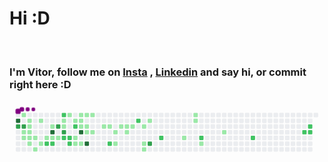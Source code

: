 <h1>Hi :D </h1><br>
<h3>I'm <strong>Vitor</strong>, follow me on <a href="https://www.instagram.com/vitorschapieski/">Insta</a> , <a href="https://www.linkedin.com/in/vitor-schapieski-bbb6951b7/">Linkedin</a> and say hi, or commit right here :D </h3>

<svg viewBox="-16 -32 880 192" width="880" height="192" xmlns="http://www.w3.org/2000/svg"><desc>Generated with https://github.com/Platane/snk</desc><style>@keyframes c0{88.74%{fill:var(--c4)}88.76%,to{fill:var(--ce)}}@keyframes c1{88.41%{fill:var(--c3)}88.43%,to{fill:var(--ce)}}@keyframes c2{.63%{fill:var(--c1)}.65%,to{fill:var(--ce)}}@keyframes c3{88.09%{fill:var(--c3)}88.11%,to{fill:var(--ce)}}@keyframes c4{2.24%{fill:var(--c1)}2.26%,to{fill:var(--ce)}}@keyframes c5{2.56%{fill:var(--c1)}2.58%,to{fill:var(--ce)}}@keyframes c6{1.28%{fill:var(--c1)}1.3%,to{fill:var(--ce)}}@keyframes c7{1.6%{fill:var(--c1)}1.62%,to{fill:var(--ce)}}@keyframes c8{1.92%{fill:var(--c1)}1.94%,to{fill:var(--ce)}}@keyframes c9{2.88%{fill:var(--c1)}2.9%,to{fill:var(--ce)}}@keyframes ca{45.01%{fill:var(--c1)}45.03%,to{fill:var(--ce)}}@keyframes cb{3.21%{fill:var(--c1)}3.23%,to{fill:var(--ce)}}@keyframes cc{45.65%{fill:var(--c1)}45.67%,to{fill:var(--ce)}}@keyframes cd{43.08%{fill:var(--c1)}43.1%,to{fill:var(--ce)}}@keyframes ce{44.36%{fill:var(--c1)}44.38%,to{fill:var(--ce)}}@keyframes cf{3.85%{fill:var(--c1)}3.87%,to{fill:var(--ce)}}@keyframes cg{46.61%{fill:var(--c2)}46.63%,to{fill:var(--ce)}}@keyframes ch{42.11%{fill:var(--c1)}42.13%,to{fill:var(--ce)}}@keyframes ci{91.31%{fill:var(--c4)}91.33%,to{fill:var(--ce)}}@keyframes cj{4.17%{fill:var(--c1)}4.19%,to{fill:var(--ce)}}@keyframes ck{46.94%{fill:var(--c2)}46.96%,to{fill:var(--ce)}}@keyframes cl{86.16%{fill:var(--c3)}86.18%,to{fill:var(--ce)}}@keyframes cm{4.49%{fill:var(--c1)}4.51%,to{fill:var(--ce)}}@keyframes cn{51.76%{fill:var(--c2)}51.78%,to{fill:var(--ce)}}@keyframes co{8.99%{fill:var(--c1)}9.01%,to{fill:var(--ce)}}@keyframes cp{8.67%{fill:var(--c1)}8.69%,to{fill:var(--ce)}}@keyframes cq{85.52%{fill:var(--c3)}85.54%,to{fill:var(--ce)}}@keyframes cr{48.54%{fill:var(--c2)}48.56%,to{fill:var(--ce)}}@keyframes cs{40.5%{fill:var(--c1)}40.52%,to{fill:var(--ce)}}@keyframes ct{48.22%{fill:var(--c2)}48.24%,to{fill:var(--ce)}}@keyframes cu{47.9%{fill:var(--c2)}47.92%,to{fill:var(--ce)}}@keyframes cv{9.64%{fill:var(--c1)}9.66%,to{fill:var(--ce)}}@keyframes cw{50.47%{fill:var(--c2)}50.49%,to{fill:var(--ce)}}@keyframes cx{7.39%{fill:var(--c1)}7.41%,to{fill:var(--ce)}}@keyframes cy{6.42%{fill:var(--c1)}6.44%,to{fill:var(--ce)}}@keyframes cz{10.28%{fill:var(--c1)}10.3%,to{fill:var(--ce)}}@keyframes c10{9.96%{fill:var(--c1)}9.98%,to{fill:var(--ce)}}@keyframes c11{12.21%{fill:var(--c1)}12.23%,to{fill:var(--ce)}}@keyframes c12{92.92%{fill:var(--c4)}92.94%,to{fill:var(--ce)}}@keyframes c13{6.74%{fill:var(--c1)}6.76%,to{fill:var(--ce)}}@keyframes c14{10.6%{fill:var(--c1)}10.62%,to{fill:var(--ce)}}@keyframes c15{11.89%{fill:var(--c1)}11.91%,to{fill:var(--ce)}}@keyframes c16{13.49%{fill:var(--c1)}13.51%,to{fill:var(--ce)}}@keyframes c17{93.88%{fill:var(--c4)}93.9%,to{fill:var(--ce)}}@keyframes c18{10.92%{fill:var(--c1)}10.94%,to{fill:var(--ce)}}@keyframes c19{13.82%{fill:var(--c1)}13.84%,to{fill:var(--ce)}}@keyframes c1a{14.78%{fill:var(--c1)}14.8%,to{fill:var(--ce)}}@keyframes c1b{15.1%{fill:var(--c1)}15.12%,to{fill:var(--ce)}}@keyframes c1c{55.94%{fill:var(--c2)}55.96%,to{fill:var(--ce)}}@keyframes c1d{22.18%{fill:var(--c1)}22.2%,to{fill:var(--ce)}}@keyframes c1e{22.82%{fill:var(--c1)}22.84%,to{fill:var(--ce)}}@keyframes c1f{15.75%{fill:var(--c1)}15.77%,to{fill:var(--ce)}}@keyframes c1g{16.07%{fill:var(--c1)}16.09%,to{fill:var(--ce)}}@keyframes c1h{21.53%{fill:var(--c1)}21.55%,to{fill:var(--ce)}}@keyframes c1i{16.39%{fill:var(--c1)}16.41%,to{fill:var(--ce)}}@keyframes c1j{58.83%{fill:var(--c2)}58.85%,to{fill:var(--ce)}}@keyframes c1k{17.03%{fill:var(--c1)}17.05%,to{fill:var(--ce)}}@keyframes c1l{19.28%{fill:var(--c1)}19.3%,to{fill:var(--ce)}}@keyframes c1m{19.6%{fill:var(--c1)}19.62%,to{fill:var(--ce)}}@keyframes c1n{17.67%{fill:var(--c1)}17.69%,to{fill:var(--ce)}}@keyframes c1o{80.05%{fill:var(--c3)}80.07%,to{fill:var(--ce)}}@keyframes c1p{61.08%{fill:var(--c2)}61.1%,to{fill:var(--ce)}}@keyframes c1q{27.64%{fill:var(--c1)}27.66%,to{fill:var(--ce)}}@keyframes c1r{33.43%{fill:var(--c1)}33.45%,to{fill:var(--ce)}}@keyframes c1s{33.11%{fill:var(--c1)}33.13%,to{fill:var(--ce)}}@keyframes c1t{63.33%{fill:var(--c2)}63.35%,to{fill:var(--ce)}}@keyframes c1u{28.93%{fill:var(--c1)}28.95%,to{fill:var(--ce)}}@keyframes c1v{30.86%{fill:var(--c1)}30.88%,to{fill:var(--ce)}}@keyframes c1w{66.23%{fill:var(--c2)}66.25%,to{fill:var(--ce)}}@keyframes c1x{69.44%{fill:var(--c2)}69.46%,to{fill:var(--ce)}}@keyframes c1y{70.09%{fill:var(--c2)}70.11%,to{fill:var(--ce)}}@keyframes c1z{69.76%{fill:var(--c2)}69.78%,to{fill:var(--ce)}}@keyframes u0{.63%{transform:scale(0,1)}.65%,1.28%{transform:scale(.02,1)}1.3%,1.6%{transform:scale(.04,1)}1.62%,1.92%{transform:scale(.06,1)}1.94%,2.24%{transform:scale(.08,1)}2.26%,2.56%{transform:scale(.1,1)}2.58%,2.88%{transform:scale(.13,1)}2.9%,3.21%{transform:scale(.15,1)}3.23%,3.85%{transform:scale(.17,1)}3.87%,4.17%{transform:scale(.19,1)}4.19%,4.49%{transform:scale(.21,1)}4.51%,6.42%{transform:scale(.23,1)}6.44%,6.74%{transform:scale(.25,1)}6.76%,7.39%{transform:scale(.27,1)}7.41%,8.67%{transform:scale(.29,1)}8.69%,8.99%{transform:scale(.31,1)}9.01%,9.64%{transform:scale(.33,1)}9.66%,9.96%{transform:scale(.35,1)}10.28%,9.98%{transform:scale(.38,1)}10.3%,10.6%{transform:scale(.4,1)}10.62%,10.92%{transform:scale(.42,1)}10.94%,11.89%{transform:scale(.44,1)}11.91%,12.21%{transform:scale(.46,1)}12.23%,13.49%{transform:scale(.48,1)}13.51%,13.82%{transform:scale(.5,1)}13.84%,14.78%{transform:scale(.52,1)}14.8%,15.1%{transform:scale(.54,1)}15.12%,15.75%{transform:scale(.56,1)}15.77%,16.07%{transform:scale(.58,1)}16.09%,16.39%{transform:scale(.6,1)}16.41%,17.03%{transform:scale(.63,1)}17.05%,17.67%{transform:scale(.65,1)}17.69%,19.28%{transform:scale(.67,1)}19.3%,19.6%{transform:scale(.69,1)}19.62%,21.53%{transform:scale(.71,1)}21.55%,22.18%{transform:scale(.73,1)}22.2%,22.82%{transform:scale(.75,1)}22.84%,27.64%{transform:scale(.77,1)}27.66%,28.93%{transform:scale(.79,1)}28.95%,30.86%{transform:scale(.81,1)}30.88%,33.11%{transform:scale(.83,1)}33.13%,33.43%{transform:scale(.85,1)}33.45%,40.5%{transform:scale(.88,1)}40.52%,42.11%{transform:scale(.9,1)}42.13%,43.08%{transform:scale(.92,1)}43.1%,44.36%{transform:scale(.94,1)}44.38%,45.01%{transform:scale(.96,1)}45.03%,45.65%{transform:scale(.98,1)}45.67%,to{transform:scale(1,1)}}@keyframes u1{46.61%{transform:scale(0,1)}46.63%,46.94%{transform:scale(.07,1)}46.96%,47.9%{transform:scale(.13,1)}47.92%,48.22%{transform:scale(.2,1)}48.24%,48.54%{transform:scale(.27,1)}48.56%,50.47%{transform:scale(.33,1)}50.49%,51.76%{transform:scale(.4,1)}51.78%,55.94%{transform:scale(.47,1)}55.96%,58.83%{transform:scale(.53,1)}58.85%,61.08%{transform:scale(.6,1)}61.1%,63.33%{transform:scale(.67,1)}63.35%,66.23%{transform:scale(.73,1)}66.25%,69.44%{transform:scale(.8,1)}69.46%,69.76%{transform:scale(.87,1)}69.78%,70.09%{transform:scale(.93,1)}70.11%,to{transform:scale(1,1)}}@keyframes u2{80.05%{transform:scale(0,1)}80.07%,85.52%{transform:scale(.2,1)}85.54%,86.16%{transform:scale(.4,1)}86.18%,88.09%{transform:scale(.6,1)}88.11%,88.41%{transform:scale(.8,1)}88.43%,to{transform:scale(1,1)}}@keyframes u3{88.74%{transform:scale(0,1)}88.76%,91.31%{transform:scale(.25,1)}91.33%,92.92%{transform:scale(.5,1)}92.94%,93.88%{transform:scale(.75,1)}93.9%,to{transform:scale(1,1)}}@keyframes s0{0%,99.68%{transform:translate(0,-16px)}.32%{transform:translate(0,0)}.96%{transform:translate(32px,0)}1.93%{transform:translate(32px,48px)}2.25%{transform:translate(16px,48px)}2.57%{transform:translate(16px,64px)}4.5%{transform:translate(112px,64px)}4.82%{transform:translate(112px,80px)}48.87%,5.14%,95.18%{transform:translate(128px,80px)}5.47%{transform:translate(128px,96px)}6.11%{transform:translate(160px,96px)}49.52%,6.43%{transform:translate(160px,80px)}6.75%{transform:translate(176px,80px)}7.07%{transform:translate(176px,64px)}7.4%,84.57%{transform:translate(160px,64px)}7.72%,84.89%{transform:translate(160px,48px)}8.04%{transform:translate(144px,48px)}8.36%{transform:translate(144px,32px)}8.68%,85.85%{transform:translate(128px,32px)}52.09%,9%{transform:translate(128px,16px)}12.54%,9.97%{transform:translate(176px,16px)}10.29%{transform:translate(176px,0)}10.93%{transform:translate(208px,0)}11.25%{transform:translate(208px,16px)}11.58%,12.86%{transform:translate(192px,16px)}11.9%{transform:translate(192px,32px)}12.22%{transform:translate(176px,32px)}13.5%,93.25%{transform:translate(192px,48px)}14.47%{transform:translate(240px,48px)}14.79%{transform:translate(240px,32px)}17.36%,79.1%{transform:translate(368px,32px)}17.68%{transform:translate(368px,16px)}18.01%{transform:translate(352px,16px)}19.61%{transform:translate(352px,96px)}19.94%{transform:translate(336px,96px)}20.9%{transform:translate(336px,48px)}22.19%{transform:translate(272px,48px)}22.83%{transform:translate(272px,80px)}24.44%,80.39%{transform:translate(352px,80px)}24.76%,80.71%{transform:translate(352px,64px)}25.4%{transform:translate(384px,64px)}25.72%{transform:translate(384px,48px)}27.33%{transform:translate(464px,48px)}27.65%{transform:translate(464px,64px)}28.3%{transform:translate(496px,64px)}28.62%{transform:translate(496px,80px)}30.23%{transform:translate(576px,80px)}31.51%{transform:translate(576px,16px)}33.12%{transform:translate(496px,16px)}33.44%{transform:translate(496px,0)}40.51%{transform:translate(144px,0)}40.84%{transform:translate(144px,16px)}41.8%,90.68%{transform:translate(96px,16px)}42.12%{transform:translate(96px,32px)}42.44%{transform:translate(80px,32px)}42.77%{transform:translate(80px,16px)}43.09%{transform:translate(64px,16px)}44.37%{transform:translate(64px,80px)}45.02%{transform:translate(32px,80px)}45.34%{transform:translate(32px,96px)}46.3%{transform:translate(80px,96px)}46.62%{transform:translate(80px,80px)}47.91%{transform:translate(144px,80px)}48.23%{transform:translate(144px,64px)}48.55%,95.5%{transform:translate(128px,64px)}51.13%{transform:translate(160px,0)}51.77%{transform:translate(128px,0)}54.66%{transform:translate(256px,16px)}55.95%{transform:translate(256px,80px)}57.56%{transform:translate(336px,80px)}58.84%{transform:translate(336px,16px)}60.13%{transform:translate(400px,16px)}61.09%{transform:translate(400px,64px)}69.13%{transform:translate(800px,64px)}69.45%{transform:translate(800px,48px)}69.77%{transform:translate(816px,48px)}70.1%{transform:translate(816px,32px)}80.06%{transform:translate(368px,80px)}85.53%{transform:translate(128px,48px)}88.42%{transform:translate(0,32px)}88.75%{transform:translate(0,16px)}91.32%,96.46%{transform:translate(96px,48px)}93.89%{transform:translate(192px,80px)}96.14%{transform:translate(96px,64px)}97.11%{transform:translate(64px,48px)}98.07%{transform:translate(64px,0)}98.39%{transform:translate(48px,0)}98.71%{transform:translate(48px,-16px)}}@keyframes s1{0%,99.68%{transform:translate(16px,-16px)}.32%{transform:translate(0,-16px)}.64%{transform:translate(0,0)}1.29%{transform:translate(32px,0)}2.25%{transform:translate(32px,48px)}2.57%{transform:translate(16px,48px)}2.89%{transform:translate(16px,64px)}4.82%{transform:translate(112px,64px)}5.14%{transform:translate(112px,80px)}49.2%,5.47%,95.5%{transform:translate(128px,80px)}5.79%{transform:translate(128px,96px)}6.43%{transform:translate(160px,96px)}49.84%,6.75%{transform:translate(160px,80px)}7.07%{transform:translate(176px,80px)}7.4%{transform:translate(176px,64px)}7.72%,84.89%{transform:translate(160px,64px)}8.04%,85.21%{transform:translate(160px,48px)}8.36%{transform:translate(144px,48px)}8.68%{transform:translate(144px,32px)}86.17%,9%{transform:translate(128px,32px)}52.41%,9.32%{transform:translate(128px,16px)}10.29%,12.86%{transform:translate(176px,16px)}10.61%{transform:translate(176px,0)}11.25%{transform:translate(208px,0)}11.58%{transform:translate(208px,16px)}11.9%,13.18%{transform:translate(192px,16px)}12.22%{transform:translate(192px,32px)}12.54%{transform:translate(176px,32px)}13.83%,93.57%{transform:translate(192px,48px)}14.79%{transform:translate(240px,48px)}15.11%{transform:translate(240px,32px)}17.68%,79.42%{transform:translate(368px,32px)}18.01%{transform:translate(368px,16px)}18.33%{transform:translate(352px,16px)}19.94%{transform:translate(352px,96px)}20.26%{transform:translate(336px,96px)}21.22%{transform:translate(336px,48px)}22.51%{transform:translate(272px,48px)}23.15%{transform:translate(272px,80px)}24.76%,80.71%{transform:translate(352px,80px)}25.08%,81.03%{transform:translate(352px,64px)}25.72%{transform:translate(384px,64px)}26.05%{transform:translate(384px,48px)}27.65%{transform:translate(464px,48px)}27.97%{transform:translate(464px,64px)}28.62%{transform:translate(496px,64px)}28.94%{transform:translate(496px,80px)}30.55%{transform:translate(576px,80px)}31.83%{transform:translate(576px,16px)}33.44%{transform:translate(496px,16px)}33.76%{transform:translate(496px,0)}40.84%{transform:translate(144px,0)}41.16%{transform:translate(144px,16px)}42.12%,91%{transform:translate(96px,16px)}42.44%{transform:translate(96px,32px)}42.77%{transform:translate(80px,32px)}43.09%{transform:translate(80px,16px)}43.41%{transform:translate(64px,16px)}44.69%{transform:translate(64px,80px)}45.34%{transform:translate(32px,80px)}45.66%{transform:translate(32px,96px)}46.62%{transform:translate(80px,96px)}46.95%{transform:translate(80px,80px)}48.23%{transform:translate(144px,80px)}48.55%{transform:translate(144px,64px)}48.87%,95.82%{transform:translate(128px,64px)}51.45%{transform:translate(160px,0)}52.09%{transform:translate(128px,0)}54.98%{transform:translate(256px,16px)}56.27%{transform:translate(256px,80px)}57.88%{transform:translate(336px,80px)}59.16%{transform:translate(336px,16px)}60.45%{transform:translate(400px,16px)}61.41%{transform:translate(400px,64px)}69.45%{transform:translate(800px,64px)}69.77%{transform:translate(800px,48px)}70.1%{transform:translate(816px,48px)}70.42%{transform:translate(816px,32px)}80.39%{transform:translate(368px,80px)}85.85%{transform:translate(128px,48px)}88.75%{transform:translate(0,32px)}89.07%{transform:translate(0,16px)}91.64%,96.78%{transform:translate(96px,48px)}94.21%{transform:translate(192px,80px)}96.46%{transform:translate(96px,64px)}97.43%{transform:translate(64px,48px)}98.39%{transform:translate(64px,0)}98.71%{transform:translate(48px,0)}99.04%{transform:translate(48px,-16px)}}@keyframes s2{0%,99.68%{transform:translate(32px,-16px)}.64%{transform:translate(0,-16px)}.96%{transform:translate(0,0)}1.61%{transform:translate(32px,0)}2.57%{transform:translate(32px,48px)}2.89%{transform:translate(16px,48px)}3.22%{transform:translate(16px,64px)}5.14%{transform:translate(112px,64px)}5.47%{transform:translate(112px,80px)}49.52%,5.79%,95.82%{transform:translate(128px,80px)}6.11%{transform:translate(128px,96px)}6.75%{transform:translate(160px,96px)}50.16%,7.07%{transform:translate(160px,80px)}7.4%{transform:translate(176px,80px)}7.72%{transform:translate(176px,64px)}8.04%,85.21%{transform:translate(160px,64px)}8.36%,85.53%{transform:translate(160px,48px)}8.68%{transform:translate(144px,48px)}9%{transform:translate(144px,32px)}86.5%,9.32%{transform:translate(128px,32px)}52.73%,9.65%{transform:translate(128px,16px)}10.61%,13.18%{transform:translate(176px,16px)}10.93%{transform:translate(176px,0)}11.58%{transform:translate(208px,0)}11.9%{transform:translate(208px,16px)}12.22%,13.5%{transform:translate(192px,16px)}12.54%{transform:translate(192px,32px)}12.86%{transform:translate(176px,32px)}14.15%,93.89%{transform:translate(192px,48px)}15.11%{transform:translate(240px,48px)}15.43%{transform:translate(240px,32px)}18.01%,79.74%{transform:translate(368px,32px)}18.33%{transform:translate(368px,16px)}18.65%{transform:translate(352px,16px)}20.26%{transform:translate(352px,96px)}20.58%{transform:translate(336px,96px)}21.54%{transform:translate(336px,48px)}22.83%{transform:translate(272px,48px)}23.47%{transform:translate(272px,80px)}25.08%,81.03%{transform:translate(352px,80px)}25.4%,81.35%{transform:translate(352px,64px)}26.05%{transform:translate(384px,64px)}26.37%{transform:translate(384px,48px)}27.97%{transform:translate(464px,48px)}28.3%{transform:translate(464px,64px)}28.94%{transform:translate(496px,64px)}29.26%{transform:translate(496px,80px)}30.87%{transform:translate(576px,80px)}32.15%{transform:translate(576px,16px)}33.76%{transform:translate(496px,16px)}34.08%{transform:translate(496px,0)}41.16%{transform:translate(144px,0)}41.48%{transform:translate(144px,16px)}42.44%,91.32%{transform:translate(96px,16px)}42.77%{transform:translate(96px,32px)}43.09%{transform:translate(80px,32px)}43.41%{transform:translate(80px,16px)}43.73%{transform:translate(64px,16px)}45.02%{transform:translate(64px,80px)}45.66%{transform:translate(32px,80px)}45.98%{transform:translate(32px,96px)}46.95%{transform:translate(80px,96px)}47.27%{transform:translate(80px,80px)}48.55%{transform:translate(144px,80px)}48.87%{transform:translate(144px,64px)}49.2%,96.14%{transform:translate(128px,64px)}51.77%{transform:translate(160px,0)}52.41%{transform:translate(128px,0)}55.31%{transform:translate(256px,16px)}56.59%{transform:translate(256px,80px)}58.2%{transform:translate(336px,80px)}59.49%{transform:translate(336px,16px)}60.77%{transform:translate(400px,16px)}61.74%{transform:translate(400px,64px)}69.77%{transform:translate(800px,64px)}70.1%{transform:translate(800px,48px)}70.42%{transform:translate(816px,48px)}70.74%{transform:translate(816px,32px)}80.71%{transform:translate(368px,80px)}86.17%{transform:translate(128px,48px)}89.07%{transform:translate(0,32px)}89.39%{transform:translate(0,16px)}91.96%,97.11%{transform:translate(96px,48px)}94.53%{transform:translate(192px,80px)}96.78%{transform:translate(96px,64px)}97.75%{transform:translate(64px,48px)}98.71%{transform:translate(64px,0)}99.04%{transform:translate(48px,0)}99.36%{transform:translate(48px,-16px)}}@keyframes s3{0%,99.68%{transform:translate(48px,-16px)}.96%{transform:translate(0,-16px)}1.29%{transform:translate(0,0)}1.93%{transform:translate(32px,0)}2.89%{transform:translate(32px,48px)}3.22%{transform:translate(16px,48px)}3.54%{transform:translate(16px,64px)}5.47%{transform:translate(112px,64px)}5.79%{transform:translate(112px,80px)}49.84%,6.11%,96.14%{transform:translate(128px,80px)}6.43%{transform:translate(128px,96px)}7.07%{transform:translate(160px,96px)}50.48%,7.4%{transform:translate(160px,80px)}7.72%{transform:translate(176px,80px)}8.04%{transform:translate(176px,64px)}8.36%,85.53%{transform:translate(160px,64px)}8.68%,85.85%{transform:translate(160px,48px)}9%{transform:translate(144px,48px)}9.32%{transform:translate(144px,32px)}86.82%,9.65%{transform:translate(128px,32px)}53.05%,9.97%{transform:translate(128px,16px)}10.93%,13.5%{transform:translate(176px,16px)}11.25%{transform:translate(176px,0)}11.9%{transform:translate(208px,0)}12.22%{transform:translate(208px,16px)}12.54%,13.83%{transform:translate(192px,16px)}12.86%{transform:translate(192px,32px)}13.18%{transform:translate(176px,32px)}14.47%,94.21%{transform:translate(192px,48px)}15.43%{transform:translate(240px,48px)}15.76%{transform:translate(240px,32px)}18.33%,80.06%{transform:translate(368px,32px)}18.65%{transform:translate(368px,16px)}18.97%{transform:translate(352px,16px)}20.58%{transform:translate(352px,96px)}20.9%{transform:translate(336px,96px)}21.86%{transform:translate(336px,48px)}23.15%{transform:translate(272px,48px)}23.79%{transform:translate(272px,80px)}25.4%,81.35%{transform:translate(352px,80px)}25.72%,81.67%{transform:translate(352px,64px)}26.37%{transform:translate(384px,64px)}26.69%{transform:translate(384px,48px)}28.3%{transform:translate(464px,48px)}28.62%{transform:translate(464px,64px)}29.26%{transform:translate(496px,64px)}29.58%{transform:translate(496px,80px)}31.19%{transform:translate(576px,80px)}32.48%{transform:translate(576px,16px)}34.08%{transform:translate(496px,16px)}34.41%{transform:translate(496px,0)}41.48%{transform:translate(144px,0)}41.8%{transform:translate(144px,16px)}42.77%,91.64%{transform:translate(96px,16px)}43.09%{transform:translate(96px,32px)}43.41%{transform:translate(80px,32px)}43.73%{transform:translate(80px,16px)}44.05%{transform:translate(64px,16px)}45.34%{transform:translate(64px,80px)}45.98%{transform:translate(32px,80px)}46.3%{transform:translate(32px,96px)}47.27%{transform:translate(80px,96px)}47.59%{transform:translate(80px,80px)}48.87%{transform:translate(144px,80px)}49.2%{transform:translate(144px,64px)}49.52%,96.46%{transform:translate(128px,64px)}52.09%{transform:translate(160px,0)}52.73%{transform:translate(128px,0)}55.63%{transform:translate(256px,16px)}56.91%{transform:translate(256px,80px)}58.52%{transform:translate(336px,80px)}59.81%{transform:translate(336px,16px)}61.09%{transform:translate(400px,16px)}62.06%{transform:translate(400px,64px)}70.1%{transform:translate(800px,64px)}70.42%{transform:translate(800px,48px)}70.74%{transform:translate(816px,48px)}71.06%{transform:translate(816px,32px)}81.03%{transform:translate(368px,80px)}86.5%{transform:translate(128px,48px)}89.39%{transform:translate(0,32px)}89.71%{transform:translate(0,16px)}92.28%,97.43%{transform:translate(96px,48px)}94.86%{transform:translate(192px,80px)}97.11%{transform:translate(96px,64px)}98.07%{transform:translate(64px,48px)}99.04%{transform:translate(64px,0)}99.36%{transform:translate(48px,0)}}:root{--cb:#1b1f230a;--cs:purple;--ce:#ebedf0;--c0:#ebedf0;--c1:#9be9a8;--c2:#40c463;--c3:#30a14e;--c4:#216e39}@media (prefers-color-scheme:dark){:root{--cb:#1b1f230a;--cs:purple;--ce:#161b22;--c1:#01311f;--c2:#034525;--c3:#0f6d31;--c4:#00c647}}.c{shape-rendering:geometricPrecision;fill:var(--ce);stroke-width:1px;stroke:var(--cb);animation:none 31100ms linear infinite}.c.c0{fill:var(--c4);animation-name:c0}.c.c1{fill:var(--c3);animation-name:c1}.c.c2{fill:var(--c1);animation-name:c2}.c.c3{fill:var(--c3);animation-name:c3}.c.c4,.c.c5,.c.c6{fill:var(--c1);animation-name:c4}.c.c5,.c.c6{animation-name:c5}.c.c6{animation-name:c6}.c.c7,.c.c8,.c.c9{fill:var(--c1);animation-name:c7}.c.c8,.c.c9{animation-name:c8}.c.c9{animation-name:c9}.c.ca,.c.cb,.c.cc{fill:var(--c1);animation-name:ca}.c.cb,.c.cc{animation-name:cb}.c.cc{animation-name:cc}.c.cd,.c.ce,.c.cf{fill:var(--c1);animation-name:cd}.c.ce,.c.cf{animation-name:ce}.c.cf{animation-name:cf}.c.cg{fill:var(--c2);animation-name:cg}.c.ch{fill:var(--c1);animation-name:ch}.c.ci{fill:var(--c4);animation-name:ci}.c.cj{fill:var(--c1);animation-name:cj}.c.ck{fill:var(--c2);animation-name:ck}.c.cl{fill:var(--c3);animation-name:cl}.c.cm{fill:var(--c1);animation-name:cm}.c.cn{fill:var(--c2);animation-name:cn}.c.co,.c.cp{fill:var(--c1);animation-name:co}.c.cp{animation-name:cp}.c.cq{fill:var(--c3);animation-name:cq}.c.cr{fill:var(--c2);animation-name:cr}.c.cs{fill:var(--c1);animation-name:cs}.c.ct,.c.cu{fill:var(--c2);animation-name:ct}.c.cu{animation-name:cu}.c.cv{fill:var(--c1);animation-name:cv}.c.cw{fill:var(--c2);animation-name:cw}.c.cx,.c.cy{fill:var(--c1);animation-name:cx}.c.cy{animation-name:cy}.c.c10,.c.c11,.c.cz{fill:var(--c1);animation-name:cz}.c.c10,.c.c11{animation-name:c10}.c.c11{animation-name:c11}.c.c12{fill:var(--c4);animation-name:c12}.c.c13{fill:var(--c1);animation-name:c13}.c.c14,.c.c15,.c.c16{fill:var(--c1);animation-name:c14}.c.c15,.c.c16{animation-name:c15}.c.c16{animation-name:c16}.c.c17{fill:var(--c4);animation-name:c17}.c.c18{fill:var(--c1);animation-name:c18}.c.c19,.c.c1a,.c.c1b{fill:var(--c1);animation-name:c19}.c.c1a,.c.c1b{animation-name:c1a}.c.c1b{animation-name:c1b}.c.c1c{fill:var(--c2);animation-name:c1c}.c.c1d,.c.c1e,.c.c1f{fill:var(--c1);animation-name:c1d}.c.c1e,.c.c1f{animation-name:c1e}.c.c1f{animation-name:c1f}.c.c1g,.c.c1h,.c.c1i{fill:var(--c1);animation-name:c1g}.c.c1h,.c.c1i{animation-name:c1h}.c.c1i{animation-name:c1i}.c.c1j{fill:var(--c2);animation-name:c1j}.c.c1k{fill:var(--c1);animation-name:c1k}.c.c1l,.c.c1m,.c.c1n{fill:var(--c1);animation-name:c1l}.c.c1m,.c.c1n{animation-name:c1m}.c.c1n{animation-name:c1n}.c.c1o{fill:var(--c3);animation-name:c1o}.c.c1p{fill:var(--c2);animation-name:c1p}.c.c1q,.c.c1r,.c.c1s{fill:var(--c1);animation-name:c1q}.c.c1r,.c.c1s{animation-name:c1r}.c.c1s{animation-name:c1s}.c.c1t{fill:var(--c2);animation-name:c1t}.c.c1u,.c.c1v{fill:var(--c1);animation-name:c1u}.c.c1v{animation-name:c1v}.c.c1w{fill:var(--c2);animation-name:c1w}.c.c1x,.c.c1y,.c.c1z{fill:var(--c2);animation-name:c1x}.c.c1y,.c.c1z{animation-name:c1y}.c.c1z{animation-name:c1z}.s,.u{animation:none linear 31100ms infinite}.u,.u.u0{transform-origin:0 0}.u{transform:scale(0,1)}.u.u0{fill:var(--c1);animation-name:u0}.u.u1{fill:var(--c2);animation-name:u1;transform-origin:565.3px 0}.u.u2{fill:var(--c3);animation-name:u2;transform-origin:742px 0}.u.u3{fill:var(--c4);animation-name:u3;transform-origin:800.9px 0}.s{shape-rendering:geometricPrecision;fill:var(--cs)}.s.s0{transform:translate(0,-16px);animation-name:s0}.s.s1{transform:translate(16px,-16px);animation-name:s1}.s.s2{transform:translate(32px,-16px);animation-name:s2}.s.s3{transform:translate(48px,-16px);animation-name:s3}</style><rect class="c" x="2" y="2" rx="2" ry="2" width="12" height="12"/><rect class="c c0" x="2" y="18" rx="2" ry="2" width="12" height="12"/><rect class="c c1" x="2" y="34" rx="2" ry="2" width="12" height="12"/><rect class="c" x="2" y="50" rx="2" ry="2" width="12" height="12"/><rect class="c" x="2" y="66" rx="2" ry="2" width="12" height="12"/><rect class="c" x="2" y="82" rx="2" ry="2" width="12" height="12"/><rect class="c" x="2" y="98" rx="2" ry="2" width="12" height="12"/><rect class="c c2" x="18" y="2" rx="2" ry="2" width="12" height="12"/><rect class="c" x="18" y="18" rx="2" ry="2" width="12" height="12"/><rect class="c c3" x="18" y="34" rx="2" ry="2" width="12" height="12"/><rect class="c c4" x="18" y="50" rx="2" ry="2" width="12" height="12"/><rect class="c c5" x="18" y="66" rx="2" ry="2" width="12" height="12"/><rect class="c" x="18" y="82" rx="2" ry="2" width="12" height="12"/><rect class="c" x="18" y="98" rx="2" ry="2" width="12" height="12"/><rect class="c" x="34" y="2" rx="2" ry="2" width="12" height="12"/><rect class="c c6" x="34" y="18" rx="2" ry="2" width="12" height="12"/><rect class="c c7" x="34" y="34" rx="2" ry="2" width="12" height="12"/><rect class="c c8" x="34" y="50" rx="2" ry="2" width="12" height="12"/><rect class="c c9" x="34" y="66" rx="2" ry="2" width="12" height="12"/><rect class="c ca" x="34" y="82" rx="2" ry="2" width="12" height="12"/><rect class="c" x="34" y="98" rx="2" ry="2" width="12" height="12"/><rect class="c" x="50" y="2" rx="2" ry="2" width="12" height="12"/><rect class="c" x="50" y="18" rx="2" ry="2" width="12" height="12"/><rect class="c" x="50" y="34" rx="2" ry="2" width="12" height="12"/><rect class="c" x="50" y="50" rx="2" ry="2" width="12" height="12"/><rect class="c cb" x="50" y="66" rx="2" ry="2" width="12" height="12"/><rect class="c" x="50" y="82" rx="2" ry="2" width="12" height="12"/><rect class="c cc" x="50" y="98" rx="2" ry="2" width="12" height="12"/><rect class="c" x="66" y="2" rx="2" ry="2" width="12" height="12"/><rect class="c cd" x="66" y="18" rx="2" ry="2" width="12" height="12"/><rect class="c" x="66" y="34" rx="2" ry="2" width="12" height="12"/><rect class="c" x="66" y="50" rx="2" ry="2" width="12" height="12"/><rect class="c" x="66" y="66" rx="2" ry="2" width="12" height="12"/><rect class="c ce" x="66" y="82" rx="2" ry="2" width="12" height="12"/><rect class="c" x="66" y="98" rx="2" ry="2" width="12" height="12"/><rect class="c" x="82" y="2" rx="2" ry="2" width="12" height="12"/><rect class="c" x="82" y="18" rx="2" ry="2" width="12" height="12"/><rect class="c" x="82" y="34" rx="2" ry="2" width="12" height="12"/><rect class="c" x="82" y="50" rx="2" ry="2" width="12" height="12"/><rect class="c cf" x="82" y="66" rx="2" ry="2" width="12" height="12"/><rect class="c cg" x="82" y="82" rx="2" ry="2" width="12" height="12"/><rect class="c" x="82" y="98" rx="2" ry="2" width="12" height="12"/><rect class="c" x="98" y="2" rx="2" ry="2" width="12" height="12"/><rect class="c" x="98" y="18" rx="2" ry="2" width="12" height="12"/><rect class="c ch" x="98" y="34" rx="2" ry="2" width="12" height="12"/><rect class="c ci" x="98" y="50" rx="2" ry="2" width="12" height="12"/><rect class="c cj" x="98" y="66" rx="2" ry="2" width="12" height="12"/><rect class="c ck" x="98" y="82" rx="2" ry="2" width="12" height="12"/><rect class="c" x="98" y="98" rx="2" ry="2" width="12" height="12"/><rect class="c" x="114" y="2" rx="2" ry="2" width="12" height="12"/><rect class="c" x="114" y="18" rx="2" ry="2" width="12" height="12"/><rect class="c cl" x="114" y="34" rx="2" ry="2" width="12" height="12"/><rect class="c" x="114" y="50" rx="2" ry="2" width="12" height="12"/><rect class="c cm" x="114" y="66" rx="2" ry="2" width="12" height="12"/><rect class="c" x="114" y="82" rx="2" ry="2" width="12" height="12"/><rect class="c" x="114" y="98" rx="2" ry="2" width="12" height="12"/><rect class="c cn" x="130" y="2" rx="2" ry="2" width="12" height="12"/><rect class="c co" x="130" y="18" rx="2" ry="2" width="12" height="12"/><rect class="c cp" x="130" y="34" rx="2" ry="2" width="12" height="12"/><rect class="c cq" x="130" y="50" rx="2" ry="2" width="12" height="12"/><rect class="c cr" x="130" y="66" rx="2" ry="2" width="12" height="12"/><rect class="c" x="130" y="82" rx="2" ry="2" width="12" height="12"/><rect class="c" x="130" y="98" rx="2" ry="2" width="12" height="12"/><rect class="c cs" x="146" y="2" rx="2" ry="2" width="12" height="12"/><rect class="c" x="146" y="18" rx="2" ry="2" width="12" height="12"/><rect class="c" x="146" y="34" rx="2" ry="2" width="12" height="12"/><rect class="c" x="146" y="50" rx="2" ry="2" width="12" height="12"/><rect class="c ct" x="146" y="66" rx="2" ry="2" width="12" height="12"/><rect class="c cu" x="146" y="82" rx="2" ry="2" width="12" height="12"/><rect class="c" x="146" y="98" rx="2" ry="2" width="12" height="12"/><rect class="c" x="162" y="2" rx="2" ry="2" width="12" height="12"/><rect class="c cv" x="162" y="18" rx="2" ry="2" width="12" height="12"/><rect class="c cw" x="162" y="34" rx="2" ry="2" width="12" height="12"/><rect class="c" x="162" y="50" rx="2" ry="2" width="12" height="12"/><rect class="c cx" x="162" y="66" rx="2" ry="2" width="12" height="12"/><rect class="c cy" x="162" y="82" rx="2" ry="2" width="12" height="12"/><rect class="c" x="162" y="98" rx="2" ry="2" width="12" height="12"/><rect class="c cz" x="178" y="2" rx="2" ry="2" width="12" height="12"/><rect class="c c10" x="178" y="18" rx="2" ry="2" width="12" height="12"/><rect class="c c11" x="178" y="34" rx="2" ry="2" width="12" height="12"/><rect class="c c12" x="178" y="50" rx="2" ry="2" width="12" height="12"/><rect class="c" x="178" y="66" rx="2" ry="2" width="12" height="12"/><rect class="c c13" x="178" y="82" rx="2" ry="2" width="12" height="12"/><rect class="c" x="178" y="98" rx="2" ry="2" width="12" height="12"/><rect class="c c14" x="194" y="2" rx="2" ry="2" width="12" height="12"/><rect class="c" x="194" y="18" rx="2" ry="2" width="12" height="12"/><rect class="c c15" x="194" y="34" rx="2" ry="2" width="12" height="12"/><rect class="c c16" x="194" y="50" rx="2" ry="2" width="12" height="12"/><rect class="c" x="194" y="66" rx="2" ry="2" width="12" height="12"/><rect class="c c17" x="194" y="82" rx="2" ry="2" width="12" height="12"/><rect class="c" x="194" y="98" rx="2" ry="2" width="12" height="12"/><rect class="c c18" x="210" y="2" rx="2" ry="2" width="12" height="12"/><rect class="c" x="210" y="18" rx="2" ry="2" width="12" height="12"/><rect class="c" x="210" y="34" rx="2" ry="2" width="12" height="12"/><rect class="c c19" x="210" y="50" rx="2" ry="2" width="12" height="12"/><rect class="c" x="210" y="66" rx="2" ry="2" width="12" height="12"/><rect class="c" x="210" y="82" rx="2" ry="2" width="12" height="12"/><rect class="c" x="210" y="98" rx="2" ry="2" width="12" height="12"/><rect class="c" x="226" y="2" rx="2" ry="2" width="12" height="12"/><rect class="c" x="226" y="18" rx="2" ry="2" width="12" height="12"/><rect class="c" x="226" y="34" rx="2" ry="2" width="12" height="12"/><rect class="c" x="226" y="50" rx="2" ry="2" width="12" height="12"/><rect class="c" x="226" y="66" rx="2" ry="2" width="12" height="12"/><rect class="c" x="226" y="82" rx="2" ry="2" width="12" height="12"/><rect class="c" x="226" y="98" rx="2" ry="2" width="12" height="12"/><rect class="c" x="242" y="2" rx="2" ry="2" width="12" height="12"/><rect class="c" x="242" y="18" rx="2" ry="2" width="12" height="12"/><rect class="c c1a" x="242" y="34" rx="2" ry="2" width="12" height="12"/><rect class="c" x="242" y="50" rx="2" ry="2" width="12" height="12"/><rect class="c" x="242" y="66" rx="2" ry="2" width="12" height="12"/><rect class="c" x="242" y="82" rx="2" ry="2" width="12" height="12"/><rect class="c" x="242" y="98" rx="2" ry="2" width="12" height="12"/><rect class="c" x="258" y="2" rx="2" ry="2" width="12" height="12"/><rect class="c" x="258" y="18" rx="2" ry="2" width="12" height="12"/><rect class="c c1b" x="258" y="34" rx="2" ry="2" width="12" height="12"/><rect class="c" x="258" y="50" rx="2" ry="2" width="12" height="12"/><rect class="c" x="258" y="66" rx="2" ry="2" width="12" height="12"/><rect class="c c1c" x="258" y="82" rx="2" ry="2" width="12" height="12"/><rect class="c" x="258" y="98" rx="2" ry="2" width="12" height="12"/><rect class="c" x="274" y="2" rx="2" ry="2" width="12" height="12"/><rect class="c" x="274" y="18" rx="2" ry="2" width="12" height="12"/><rect class="c" x="274" y="34" rx="2" ry="2" width="12" height="12"/><rect class="c c1d" x="274" y="50" rx="2" ry="2" width="12" height="12"/><rect class="c" x="274" y="66" rx="2" ry="2" width="12" height="12"/><rect class="c c1e" x="274" y="82" rx="2" ry="2" width="12" height="12"/><rect class="c" x="274" y="98" rx="2" ry="2" width="12" height="12"/><rect class="c" x="290" y="2" rx="2" ry="2" width="12" height="12"/><rect class="c" x="290" y="18" rx="2" ry="2" width="12" height="12"/><rect class="c c1f" x="290" y="34" rx="2" ry="2" width="12" height="12"/><rect class="c" x="290" y="50" rx="2" ry="2" width="12" height="12"/><rect class="c" x="290" y="66" rx="2" ry="2" width="12" height="12"/><rect class="c" x="290" y="82" rx="2" ry="2" width="12" height="12"/><rect class="c" x="290" y="98" rx="2" ry="2" width="12" height="12"/><rect class="c" x="306" y="2" rx="2" ry="2" width="12" height="12"/><rect class="c" x="306" y="18" rx="2" ry="2" width="12" height="12"/><rect class="c c1g" x="306" y="34" rx="2" ry="2" width="12" height="12"/><rect class="c c1h" x="306" y="50" rx="2" ry="2" width="12" height="12"/><rect class="c" x="306" y="66" rx="2" ry="2" width="12" height="12"/><rect class="c" x="306" y="82" rx="2" ry="2" width="12" height="12"/><rect class="c" x="306" y="98" rx="2" ry="2" width="12" height="12"/><rect class="c" x="322" y="2" rx="2" ry="2" width="12" height="12"/><rect class="c" x="322" y="18" rx="2" ry="2" width="12" height="12"/><rect class="c c1i" x="322" y="34" rx="2" ry="2" width="12" height="12"/><rect class="c" x="322" y="50" rx="2" ry="2" width="12" height="12"/><rect class="c" x="322" y="66" rx="2" ry="2" width="12" height="12"/><rect class="c" x="322" y="82" rx="2" ry="2" width="12" height="12"/><rect class="c" x="322" y="98" rx="2" ry="2" width="12" height="12"/><rect class="c" x="338" y="2" rx="2" ry="2" width="12" height="12"/><rect class="c c1j" x="338" y="18" rx="2" ry="2" width="12" height="12"/><rect class="c" x="338" y="34" rx="2" ry="2" width="12" height="12"/><rect class="c" x="338" y="50" rx="2" ry="2" width="12" height="12"/><rect class="c" x="338" y="66" rx="2" ry="2" width="12" height="12"/><rect class="c" x="338" y="82" rx="2" ry="2" width="12" height="12"/><rect class="c" x="338" y="98" rx="2" ry="2" width="12" height="12"/><rect class="c" x="354" y="2" rx="2" ry="2" width="12" height="12"/><rect class="c" x="354" y="18" rx="2" ry="2" width="12" height="12"/><rect class="c c1k" x="354" y="34" rx="2" ry="2" width="12" height="12"/><rect class="c" x="354" y="50" rx="2" ry="2" width="12" height="12"/><rect class="c" x="354" y="66" rx="2" ry="2" width="12" height="12"/><rect class="c c1l" x="354" y="82" rx="2" ry="2" width="12" height="12"/><rect class="c c1m" x="354" y="98" rx="2" ry="2" width="12" height="12"/><rect class="c" x="370" y="2" rx="2" ry="2" width="12" height="12"/><rect class="c c1n" x="370" y="18" rx="2" ry="2" width="12" height="12"/><rect class="c" x="370" y="34" rx="2" ry="2" width="12" height="12"/><rect class="c" x="370" y="50" rx="2" ry="2" width="12" height="12"/><rect class="c" x="370" y="66" rx="2" ry="2" width="12" height="12"/><rect class="c c1o" x="370" y="82" rx="2" ry="2" width="12" height="12"/><rect class="c" x="370" y="98" rx="2" ry="2" width="12" height="12"/><rect class="c" x="386" y="2" rx="2" ry="2" width="12" height="12"/><rect class="c" x="386" y="18" rx="2" ry="2" width="12" height="12"/><rect class="c" x="386" y="34" rx="2" ry="2" width="12" height="12"/><rect class="c" x="386" y="50" rx="2" ry="2" width="12" height="12"/><rect class="c" x="386" y="66" rx="2" ry="2" width="12" height="12"/><rect class="c" x="386" y="82" rx="2" ry="2" width="12" height="12"/><rect class="c" x="386" y="98" rx="2" ry="2" width="12" height="12"/><rect class="c" x="402" y="2" rx="2" ry="2" width="12" height="12"/><rect class="c" x="402" y="18" rx="2" ry="2" width="12" height="12"/><rect class="c" x="402" y="34" rx="2" ry="2" width="12" height="12"/><rect class="c" x="402" y="50" rx="2" ry="2" width="12" height="12"/><rect class="c c1p" x="402" y="66" rx="2" ry="2" width="12" height="12"/><rect class="c" x="402" y="82" rx="2" ry="2" width="12" height="12"/><rect class="c" x="402" y="98" rx="2" ry="2" width="12" height="12"/><rect class="c" x="418" y="2" rx="2" ry="2" width="12" height="12"/><rect class="c" x="418" y="18" rx="2" ry="2" width="12" height="12"/><rect class="c" x="418" y="34" rx="2" ry="2" width="12" height="12"/><rect class="c" x="418" y="50" rx="2" ry="2" width="12" height="12"/><rect class="c" x="418" y="66" rx="2" ry="2" width="12" height="12"/><rect class="c" x="418" y="82" rx="2" ry="2" width="12" height="12"/><rect class="c" x="418" y="98" rx="2" ry="2" width="12" height="12"/><rect class="c" x="434" y="2" rx="2" ry="2" width="12" height="12"/><rect class="c" x="434" y="18" rx="2" ry="2" width="12" height="12"/><rect class="c" x="434" y="34" rx="2" ry="2" width="12" height="12"/><rect class="c" x="434" y="50" rx="2" ry="2" width="12" height="12"/><rect class="c" x="434" y="66" rx="2" ry="2" width="12" height="12"/><rect class="c" x="434" y="82" rx="2" ry="2" width="12" height="12"/><rect class="c" x="434" y="98" rx="2" ry="2" width="12" height="12"/><rect class="c" x="450" y="2" rx="2" ry="2" width="12" height="12"/><rect class="c" x="450" y="18" rx="2" ry="2" width="12" height="12"/><rect class="c" x="450" y="34" rx="2" ry="2" width="12" height="12"/><rect class="c" x="450" y="50" rx="2" ry="2" width="12" height="12"/><rect class="c" x="450" y="66" rx="2" ry="2" width="12" height="12"/><rect class="c" x="450" y="82" rx="2" ry="2" width="12" height="12"/><rect class="c" x="450" y="98" rx="2" ry="2" width="12" height="12"/><rect class="c" x="466" y="2" rx="2" ry="2" width="12" height="12"/><rect class="c" x="466" y="18" rx="2" ry="2" width="12" height="12"/><rect class="c" x="466" y="34" rx="2" ry="2" width="12" height="12"/><rect class="c" x="466" y="50" rx="2" ry="2" width="12" height="12"/><rect class="c c1q" x="466" y="66" rx="2" ry="2" width="12" height="12"/><rect class="c" x="466" y="82" rx="2" ry="2" width="12" height="12"/><rect class="c" x="466" y="98" rx="2" ry="2" width="12" height="12"/><rect class="c" x="482" y="2" rx="2" ry="2" width="12" height="12"/><rect class="c" x="482" y="18" rx="2" ry="2" width="12" height="12"/><rect class="c" x="482" y="34" rx="2" ry="2" width="12" height="12"/><rect class="c" x="482" y="50" rx="2" ry="2" width="12" height="12"/><rect class="c" x="482" y="66" rx="2" ry="2" width="12" height="12"/><rect class="c" x="482" y="82" rx="2" ry="2" width="12" height="12"/><rect class="c" x="482" y="98" rx="2" ry="2" width="12" height="12"/><rect class="c c1r" x="498" y="2" rx="2" ry="2" width="12" height="12"/><rect class="c c1s" x="498" y="18" rx="2" ry="2" width="12" height="12"/><rect class="c" x="498" y="34" rx="2" ry="2" width="12" height="12"/><rect class="c" x="498" y="50" rx="2" ry="2" width="12" height="12"/><rect class="c" x="498" y="66" rx="2" ry="2" width="12" height="12"/><rect class="c" x="498" y="82" rx="2" ry="2" width="12" height="12"/><rect class="c" x="498" y="98" rx="2" ry="2" width="12" height="12"/><rect class="c" x="514" y="2" rx="2" ry="2" width="12" height="12"/><rect class="c" x="514" y="18" rx="2" ry="2" width="12" height="12"/><rect class="c" x="514" y="34" rx="2" ry="2" width="12" height="12"/><rect class="c" x="514" y="50" rx="2" ry="2" width="12" height="12"/><rect class="c c1t" x="514" y="66" rx="2" ry="2" width="12" height="12"/><rect class="c c1u" x="514" y="82" rx="2" ry="2" width="12" height="12"/><rect class="c" x="514" y="98" rx="2" ry="2" width="12" height="12"/><rect class="c" x="530" y="2" rx="2" ry="2" width="12" height="12"/><rect class="c" x="530" y="18" rx="2" ry="2" width="12" height="12"/><rect class="c" x="530" y="34" rx="2" ry="2" width="12" height="12"/><rect class="c" x="530" y="50" rx="2" ry="2" width="12" height="12"/><rect class="c" x="530" y="66" rx="2" ry="2" width="12" height="12"/><rect class="c" x="530" y="82" rx="2" ry="2" width="12" height="12"/><rect class="c" x="530" y="98" rx="2" ry="2" width="12" height="12"/><rect class="c" x="546" y="2" rx="2" ry="2" width="12" height="12"/><rect class="c" x="546" y="18" rx="2" ry="2" width="12" height="12"/><rect class="c" x="546" y="34" rx="2" ry="2" width="12" height="12"/><rect class="c" x="546" y="50" rx="2" ry="2" width="12" height="12"/><rect class="c" x="546" y="66" rx="2" ry="2" width="12" height="12"/><rect class="c" x="546" y="82" rx="2" ry="2" width="12" height="12"/><rect class="c" x="546" y="98" rx="2" ry="2" width="12" height="12"/><rect class="c" x="562" y="2" rx="2" ry="2" width="12" height="12"/><rect class="c" x="562" y="18" rx="2" ry="2" width="12" height="12"/><rect class="c" x="562" y="34" rx="2" ry="2" width="12" height="12"/><rect class="c" x="562" y="50" rx="2" ry="2" width="12" height="12"/><rect class="c" x="562" y="66" rx="2" ry="2" width="12" height="12"/><rect class="c" x="562" y="82" rx="2" ry="2" width="12" height="12"/><rect class="c" x="562" y="98" rx="2" ry="2" width="12" height="12"/><rect class="c" x="578" y="2" rx="2" ry="2" width="12" height="12"/><rect class="c" x="578" y="18" rx="2" ry="2" width="12" height="12"/><rect class="c" x="578" y="34" rx="2" ry="2" width="12" height="12"/><rect class="c c1v" x="578" y="50" rx="2" ry="2" width="12" height="12"/><rect class="c" x="578" y="66" rx="2" ry="2" width="12" height="12"/><rect class="c" x="578" y="82" rx="2" ry="2" width="12" height="12"/><rect class="c" x="578" y="98" rx="2" ry="2" width="12" height="12"/><rect class="c" x="594" y="2" rx="2" ry="2" width="12" height="12"/><rect class="c" x="594" y="18" rx="2" ry="2" width="12" height="12"/><rect class="c" x="594" y="34" rx="2" ry="2" width="12" height="12"/><rect class="c" x="594" y="50" rx="2" ry="2" width="12" height="12"/><rect class="c" x="594" y="66" rx="2" ry="2" width="12" height="12"/><rect class="c" x="594" y="82" rx="2" ry="2" width="12" height="12"/><rect class="c" x="594" y="98" rx="2" ry="2" width="12" height="12"/><rect class="c" x="610" y="2" rx="2" ry="2" width="12" height="12"/><rect class="c" x="610" y="18" rx="2" ry="2" width="12" height="12"/><rect class="c" x="610" y="34" rx="2" ry="2" width="12" height="12"/><rect class="c" x="610" y="50" rx="2" ry="2" width="12" height="12"/><rect class="c" x="610" y="66" rx="2" ry="2" width="12" height="12"/><rect class="c" x="610" y="82" rx="2" ry="2" width="12" height="12"/><rect class="c" x="610" y="98" rx="2" ry="2" width="12" height="12"/><rect class="c" x="626" y="2" rx="2" ry="2" width="12" height="12"/><rect class="c" x="626" y="18" rx="2" ry="2" width="12" height="12"/><rect class="c" x="626" y="34" rx="2" ry="2" width="12" height="12"/><rect class="c" x="626" y="50" rx="2" ry="2" width="12" height="12"/><rect class="c" x="626" y="66" rx="2" ry="2" width="12" height="12"/><rect class="c" x="626" y="82" rx="2" ry="2" width="12" height="12"/><rect class="c" x="626" y="98" rx="2" ry="2" width="12" height="12"/><rect class="c" x="642" y="2" rx="2" ry="2" width="12" height="12"/><rect class="c" x="642" y="18" rx="2" ry="2" width="12" height="12"/><rect class="c" x="642" y="34" rx="2" ry="2" width="12" height="12"/><rect class="c" x="642" y="50" rx="2" ry="2" width="12" height="12"/><rect class="c" x="642" y="66" rx="2" ry="2" width="12" height="12"/><rect class="c" x="642" y="82" rx="2" ry="2" width="12" height="12"/><rect class="c" x="642" y="98" rx="2" ry="2" width="12" height="12"/><rect class="c" x="658" y="2" rx="2" ry="2" width="12" height="12"/><rect class="c" x="658" y="18" rx="2" ry="2" width="12" height="12"/><rect class="c" x="658" y="34" rx="2" ry="2" width="12" height="12"/><rect class="c" x="658" y="50" rx="2" ry="2" width="12" height="12"/><rect class="c c1w" x="658" y="66" rx="2" ry="2" width="12" height="12"/><rect class="c" x="658" y="82" rx="2" ry="2" width="12" height="12"/><rect class="c" x="658" y="98" rx="2" ry="2" width="12" height="12"/><rect class="c" x="674" y="2" rx="2" ry="2" width="12" height="12"/><rect class="c" x="674" y="18" rx="2" ry="2" width="12" height="12"/><rect class="c" x="674" y="34" rx="2" ry="2" width="12" height="12"/><rect class="c" x="674" y="50" rx="2" ry="2" width="12" height="12"/><rect class="c" x="674" y="66" rx="2" ry="2" width="12" height="12"/><rect class="c" x="674" y="82" rx="2" ry="2" width="12" height="12"/><rect class="c" x="674" y="98" rx="2" ry="2" width="12" height="12"/><rect class="c" x="690" y="2" rx="2" ry="2" width="12" height="12"/><rect class="c" x="690" y="18" rx="2" ry="2" width="12" height="12"/><rect class="c" x="690" y="34" rx="2" ry="2" width="12" height="12"/><rect class="c" x="690" y="50" rx="2" ry="2" width="12" height="12"/><rect class="c" x="690" y="66" rx="2" ry="2" width="12" height="12"/><rect class="c" x="690" y="82" rx="2" ry="2" width="12" height="12"/><rect class="c" x="690" y="98" rx="2" ry="2" width="12" height="12"/><rect class="c" x="706" y="2" rx="2" ry="2" width="12" height="12"/><rect class="c" x="706" y="18" rx="2" ry="2" width="12" height="12"/><rect class="c" x="706" y="34" rx="2" ry="2" width="12" height="12"/><rect class="c" x="706" y="50" rx="2" ry="2" width="12" height="12"/><rect class="c" x="706" y="66" rx="2" ry="2" width="12" height="12"/><rect class="c" x="706" y="82" rx="2" ry="2" width="12" height="12"/><rect class="c" x="706" y="98" rx="2" ry="2" width="12" height="12"/><rect class="c" x="722" y="2" rx="2" ry="2" width="12" height="12"/><rect class="c" x="722" y="18" rx="2" ry="2" width="12" height="12"/><rect class="c" x="722" y="34" rx="2" ry="2" width="12" height="12"/><rect class="c" x="722" y="50" rx="2" ry="2" width="12" height="12"/><rect class="c" x="722" y="66" rx="2" ry="2" width="12" height="12"/><rect class="c" x="722" y="82" rx="2" ry="2" width="12" height="12"/><rect class="c" x="722" y="98" rx="2" ry="2" width="12" height="12"/><rect class="c" x="738" y="2" rx="2" ry="2" width="12" height="12"/><rect class="c" x="738" y="18" rx="2" ry="2" width="12" height="12"/><rect class="c" x="738" y="34" rx="2" ry="2" width="12" height="12"/><rect class="c" x="738" y="50" rx="2" ry="2" width="12" height="12"/><rect class="c" x="738" y="66" rx="2" ry="2" width="12" height="12"/><rect class="c" x="738" y="82" rx="2" ry="2" width="12" height="12"/><rect class="c" x="738" y="98" rx="2" ry="2" width="12" height="12"/><rect class="c" x="754" y="2" rx="2" ry="2" width="12" height="12"/><rect class="c" x="754" y="18" rx="2" ry="2" width="12" height="12"/><rect class="c" x="754" y="34" rx="2" ry="2" width="12" height="12"/><rect class="c" x="754" y="50" rx="2" ry="2" width="12" height="12"/><rect class="c" x="754" y="66" rx="2" ry="2" width="12" height="12"/><rect class="c" x="754" y="82" rx="2" ry="2" width="12" height="12"/><rect class="c" x="754" y="98" rx="2" ry="2" width="12" height="12"/><rect class="c" x="770" y="2" rx="2" ry="2" width="12" height="12"/><rect class="c" x="770" y="18" rx="2" ry="2" width="12" height="12"/><rect class="c" x="770" y="34" rx="2" ry="2" width="12" height="12"/><rect class="c" x="770" y="50" rx="2" ry="2" width="12" height="12"/><rect class="c" x="770" y="66" rx="2" ry="2" width="12" height="12"/><rect class="c" x="770" y="82" rx="2" ry="2" width="12" height="12"/><rect class="c" x="770" y="98" rx="2" ry="2" width="12" height="12"/><rect class="c" x="786" y="2" rx="2" ry="2" width="12" height="12"/><rect class="c" x="786" y="18" rx="2" ry="2" width="12" height="12"/><rect class="c" x="786" y="34" rx="2" ry="2" width="12" height="12"/><rect class="c" x="786" y="50" rx="2" ry="2" width="12" height="12"/><rect class="c" x="786" y="66" rx="2" ry="2" width="12" height="12"/><rect class="c" x="786" y="82" rx="2" ry="2" width="12" height="12"/><rect class="c" x="786" y="98" rx="2" ry="2" width="12" height="12"/><rect class="c" x="802" y="2" rx="2" ry="2" width="12" height="12"/><rect class="c" x="802" y="18" rx="2" ry="2" width="12" height="12"/><rect class="c" x="802" y="34" rx="2" ry="2" width="12" height="12"/><rect class="c c1x" x="802" y="50" rx="2" ry="2" width="12" height="12"/><rect class="c" x="802" y="66" rx="2" ry="2" width="12" height="12"/><rect class="c" x="802" y="82" rx="2" ry="2" width="12" height="12"/><rect class="c" x="802" y="98" rx="2" ry="2" width="12" height="12"/><rect class="c" x="818" y="2" rx="2" ry="2" width="12" height="12"/><rect class="c" x="818" y="18" rx="2" ry="2" width="12" height="12"/><rect class="c c1y" x="818" y="34" rx="2" ry="2" width="12" height="12"/><rect class="c c1z" x="818" y="50" rx="2" ry="2" width="12" height="12"/><rect class="c" x="818" y="66" rx="2" ry="2" width="12" height="12"/><rect class="c" x="818" y="82" rx="2" ry="2" width="12" height="12"/><rect class="c" x="818" y="98" rx="2" ry="2" width="12" height="12"/><rect class="c" x="834" y="2" rx="2" ry="2" width="12" height="12"/><rect class="u u0" height="12" width="565.9" x="0.0" y="144"/><rect class="u u1" height="12" width="177.3" x="565.3" y="144"/><rect class="u u2" height="12" width="59.5" x="742.0" y="144"/><rect class="u u3" height="12" width="47.7" x="800.9" y="144"/><rect class="s s0" x="0.8" y="0.8" width="14.4" height="14.4" rx="4.5" ry="4.5"/><rect class="s s1" x="1.8" y="1.8" width="12.3" height="12.3" rx="4.1" ry="4.1"/><rect class="s s2" x="2.6" y="2.6" width="10.8" height="10.8" rx="3.6" ry="3.6"/><rect class="s s3" x="3.0" y="3.0" width="9.9" height="9.9" rx="3.3" ry="3.3"/></svg>

